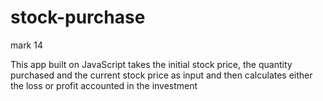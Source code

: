 # stock-purchase
mark 14

This app built on JavaScript takes the initial stock price, the quantity purchased and the current stock price as input and then calculates either the loss or profit accounted in 
the investment

